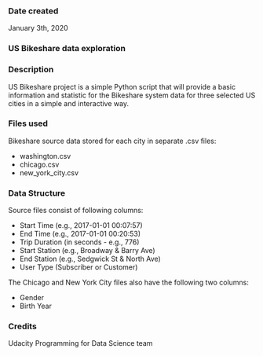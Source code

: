 ### Date created
January 3th, 2020

### US Bikeshare data exploration

### Description
US Bikeshare project is a simple Python script that will provide a basic information and statistic for the Bikeshare system data for three selected US cities in a simple and interactive way.

### Files used
Bikeshare source data stored for each city in separate .csv files:

- washington.csv
- chicago.csv
- new_york_city.csv

### Data Structure
Source files consist of following columns:

- Start Time (e.g., 2017-01-01 00:07:57)
- End Time (e.g., 2017-01-01 00:20:53)
- Trip Duration (in seconds - e.g., 776)
- Start Station (e.g., Broadway & Barry Ave)
- End Station (e.g., Sedgwick St & North Ave)
- User Type (Subscriber or Customer)

The Chicago and New York City files also have the following two columns:

- Gender
- Birth Year


### Credits
Udacity Programming for Data Science team